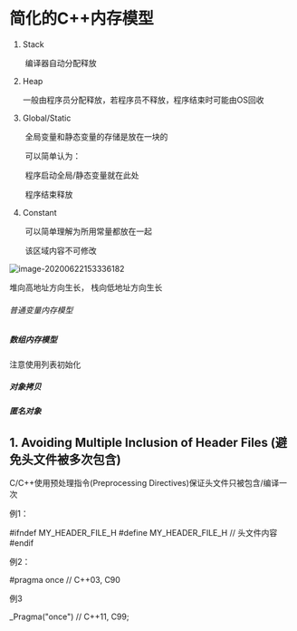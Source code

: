 # 简化的C++内存模型

1. Stack

   ​	编译器自动分配释放

2. Heap

   ​	一般由程序员分配释放，若程序员不释放，程序结束时可能由OS回收

3. Global/Static

   ​	全局变量和静态变量的存储是放在一块的

   ​	可以简单认为：

   ​			程序启动全局/静态变量就在此处

   ​			程序结束释放

4. Constant

   ​	可以简单理解为所用常量都放在一起

   ​	该区域内容不可修改

![image-20200622153336182](C:\Users\Dase\AppData\Roaming\Typora\typora-user-images\image-20200622153336182.png)

堆向高地址方向生长， 栈向低地址方向生长



###### 普通变量内存模型



##### 数组内存模型



注意使用列表初始化



##### 对象拷贝

##### 匿名对象





## 1. Avoiding Multiple Inclusion of Header Files (避免头文件被多次包含)

 

C/C++使用预处理指令(Preprocessing Directives)保证头文件只被包含/编译一次

 

例1：

\#ifndef MY_HEADER_FILE_H
 \#define MY_HEADER_FILE_H
 //  头文件内容
 \#endif

 

例2：

\#pragma once    // C++03, C90

 

例3

_Pragma("once") // C++11, C99;
